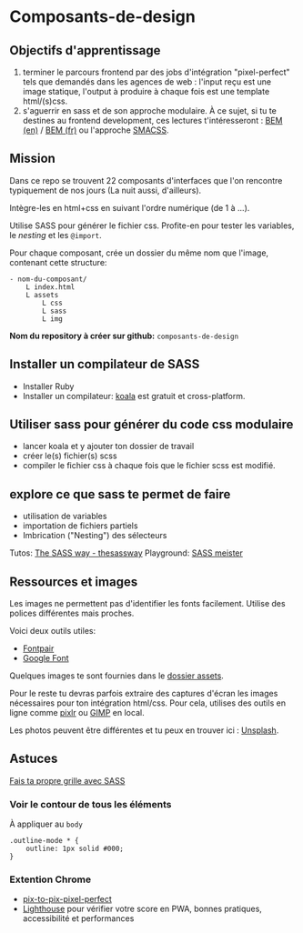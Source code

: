 # Composants-de-design

## Objectifs d'apprentissage

1. terminer le parcours frontend par des jobs d'intégration "pixel-perfect" tels que demandés dans les agences de web : l'input reçu est une image statique, l'output à produire à chaque fois est une template html/(s)css.
1. s'aguerrir en sass et de son approche modulaire. À ce sujet, si tu te destines au frontend development, ces lectures t'intéresseront : [BEM (en)](https://css-tricks.com/bem-101/) / [BEM (fr)](https://www.alsacreations.com/article/lire/1641-bonnes-pratiques-en-css-bem-et-oocss.html) ou l'approche [SMACSS](https://smacss.com/). 

## Mission
Dans ce repo se trouvent 22 composants d'interfaces que l'on rencontre typiquement de nos jours (La nuit aussi, d'ailleurs). 

Intègre-les en html+css en suivant l'ordre numérique (de 1 à ...). 

Utilise SASS pour générer le fichier css. Profite-en pour tester les variables, le *nesting* et les `@import`. 

Pour chaque composant, crée un dossier du même nom que l'image, contenant cette structure:

```ascii
- nom-du-composant/
    L index.html
    L assets
        L css
        L sass
        L img
```

**Nom du repository à créer sur github:** `composants-de-design`  

## Installer un compilateur de SASS

- Installer Ruby
- Installer un compilateur: [koala](http://koala-app.com) est gratuit et cross-platform.

## Utiliser sass pour générer du code css modulaire

- lancer koala et y ajouter ton dossier de travail
- créer le(s) fichier(s) scss
- compiler le fichier css à chaque fois que le fichier scss est modifié.

## explore ce que sass te permet de faire
- utilisation de variables
- importation de fichiers partiels
- Imbrication ("Nesting") des sélecteurs

Tutos: [The SASS way - thesassway](http://www.thesassway.com/beginner) 
Playground: [SASS meister](https://www.sassmeister.com/)


## Ressources et images

Les images ne permettent pas d'identifier les fonts facilement. Utilise des polices différentes mais proches.

Voici deux outils utiles:  
- [Fontpair](http://fontpair.co/)
- [Google Font](https://fonts.google.com/)

Quelques images te sont fournies dans le [dossier assets](assets).

Pour le reste tu devras parfois extraire des captures d'écran les images nécessaires pour ton intégration html/css. 
Pour cela, utilises des outils en ligne comme [pixlr](https://pixlr.com/editor/) ou [GIMP](https://www.gimp.org/fr/) en local.

Les photos peuvent être différentes et tu peux en trouver ici : [Unsplash](https://unsplash.com).

## Astuces 

[Fais ta propre grille avec SASS](https://css-tricks.com/dont-overthink-it-grids/)

### Voir le contour de tous les éléments
À appliquer au `body`
```
.outline-mode * {
    outline: 1px solid #000;
}
```

### Extention Chrome 

- [pix-to-pix-pixel-perfect](https://chrome.google.com/webstore/detail/pix-to-pix-pixel-perfect/binboaimbgchaamickjnhgjdccohndin?hl=fr)
- [Lighthouse](https://chrome.google.com/webstore/detail/lighthouse/blipmdconlkpinefehnmjammfjpmpbjk) pour vérifier votre score en PWA, bonnes pratiques, accessibilité et performances



